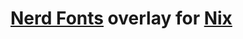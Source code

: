 # [Nerd Fonts](https://github.com/ryanoasis/nerd-fonts) overlay for [Nix](https://github.com/nixos/)
